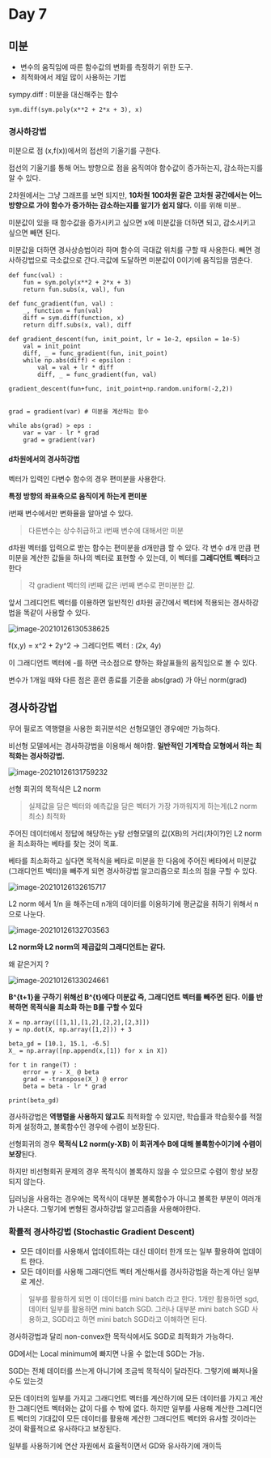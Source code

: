 # Day 7



## 미분

* 변수의 움직임에 따른 함수값의 변화를 측정하기 위한 도구.
* 최적화에서 제일 많이 사용하는 기법



sympy.diff : 미분을 대신해주는 함수

```
sym.diff(sym.poly(x**2 + 2*x + 3), x)
```



### 경사하강법

미분으로 점 (x,f(x))에서의 접선의 기울기를 구한다.

접선의 기울기를 통해 어느 방향으로 점을 움직여야 함수값이 증가하는지, 감소하는지를 알 수 있다.

2차원에서는 그냥 그래프를 보면 되지만, **10차원 100차원 같은 고차원 공간에서는 어느방향으로 가야 함수가 증가하는 감소하는지를 알기가 쉽지 않다.** 이를 위해 미분..

미분값이 있을 때 함수값을 증가시키고 싶으면 x에 미분값을 더하면 되고, 감소시키고 싶으면 빼면 된다.

미분값을 더하면 경사상승법이라 하며 함수의 극대값 위치를 구할 때 사용한다. 빼면 경사하강법으로 극소값으로 간다.극값에 도달하면 미분값이 0이기에 움직임을 멈춘다.



```
def func(val) :
	fun = sym.poly(x**2 + 2*x + 3)
	return fun.subs(x, val), fun

def func_gradient(fun, val) :
	_, function = fun(val)
	diff = sym.diff(function, x)
	return diff.subs(x, val), diff

def gradient_descent(fun, init_point, lr = 1e-2, epsilon = 1e-5)
	val = init_point
	diff, _ = func_gradient(fun, init_point)
	while np.abs(diff) < epsilon :
		val = val + lr * diff
		diff, _ = func_gradient(fun, val)

gradient_descent(fun+func, init_point+np.random.uniform(-2,2))


grad = gradient(var) # 미분을 계산하는 함수

while abs(grad) > eps :
	var = var - lr * grad
	grad = gradient(var)
```



#### d차원에서의 경사하강법

벡터가 입력인 다변수 함수의 경우 편미분을 사용한다.

**특정 방향의 좌표축으로 움직이게 하는게 편미분**

i번째 변수에서만 변화율을 알아낼 수 있다.

> 다른변수는 상수취급하고 i번째 변수에 대해서만 미분



d차원 벡터를 입력으로 받는 함수는 편미분을 d개만큼 할 수 있다. 각 변수 d개 만큼 편미분을 계산한 값들을 하나의 벡터로 표현할 수 있는데, 이 벡터를 **그레디언트 벡터**라고 한다 

> 각 gradient 벡터의 i번째 값은 i번째 변수로 편미분한 값.



앞서 그레디언트 벡터를 이용하면 일반적인 d차원 공간에서 벡터에 적용되는 경사하강법을 똑같이 사용할 수 있다.



![image-20210126130538625](C:\Users\JH\AppData\Roaming\Typora\typora-user-images\image-20210126130538625.png)

f(x,y) = x^2 + 2y^2   ->  그레디언트 벡터 : (2x, 4y)

이 그래디언트 벡터에 -를 하면  극소점으로 향하는 화살표들의 움직임으로 볼 수 있다.



변수가 1개일 때와 다른 점은 훈련 종료를 기준을 abs(grad) 가 아닌 norm(grad)





## 경사하강법

무어 필로즈 역행렬을 사용한 회귀분석은 선형모델인 경우에만 가능하다.

비선형 모델에서는 경사하강법을 이용해서 해야함. **일반적인 기계학습 모형에서 하는 최적화는 경사하강법.**



![image-20210126131759232](C:\Users\JH\AppData\Roaming\Typora\typora-user-images\image-20210126131759232.png)

선형 회귀의 목적식은 L2 norm

> 실제값을 담은 벡터와 예측값을 담은 벡터가 가장 가까워지게 하는게(L2 norm 최소) 최적화



주어진 데이터에서 정답에 해당하는 y랑 선형모델의 값(XB)의 거리(차이?)인 L2 norm을 최소화하는 베타를 찾는 것이 목표.

베타를 최소화하고 싶다면 목적식을 베타로 미분을 한 다음에 주어진 베타에서 미분값(그래디언트 벡터)을 빼주게 되면 경사하강법 알고리즘으로 최소의 점을 구할 수 있다.



 ![image-20210126132615717](C:\Users\JH\AppData\Roaming\Typora\typora-user-images\image-20210126132615717.png)

L2 norm 에서 1/n 을 해주는데 n개의 데이터를 이용하기에 평균값을 취하기 위해서 n으로 나눈다.



![image-20210126132703563](C:\Users\JH\AppData\Roaming\Typora\typora-user-images\image-20210126132703563.png)

**L2 norm와 L2 norm의 제곱값의 그래디언트는 같다.**

왜 같은거지 ?



![image-20210126133024661](C:\Users\JH\AppData\Roaming\Typora\typora-user-images\image-20210126133024661.png)



**B^{t+1}을 구하기 위해선 B^{t}에다 미분값 즉, 그래디언트 벡터를 빼주면 된다. 이를 반복하면 목적식을 최소화 하는 B를 구할 수 있다**



```
X = np.array([[1,1],[1,2],[2,2],[2,3]])
y = np.dot(X, np.array([1,2])) + 3

beta_gd = [10.1, 15.1, -6.5]
X_ = np.array([np.append(x,[1]) for x in X])

for t in range(T) :
	error = y - X_ @ beta
	grad = -transpose(X_) @ error
	beta = beta - lr * grad

print(beta_gd)
```



경사하강법은 **역행렬을 사용하지 않고도** 최적화할 수 있지만, 학습률과 학습횟수를 적절하게 설정하고, 볼록함수인 경우에 수렴이 보장된다.

선형회귀의 경우 **목적식  L2 norm(y-XB) 이 회귀계수 B에 대해 볼록함수이기에 수렴이 보장**된다.

하지만 비선형회귀 문제의 경우 목적식이 볼록하지 않을 수 있으므로 수렴이 항상 보장되지 않는다.



딥러닝을 사용하는 경우에는 목적식이 대부분 볼록함수가 아니고 볼록한 부분이 여러개가 나온다. 그렇기에 변형된 경사하강법 알고리즘을 사용해야한다.



### 확률적 경사하강법 (Stochastic Gradient Descent)

* 모든 데이터를 사용해서 업데이트하는 대신 데이터 한개 또는 일부 활용하여 업데이트 한다. 
* 모든 데이터를 사용해 그래디언트 벡터 계산해서를 경사하강법을 하는게 아닌 일부로 계산.



>  일부를 활용하게 되면 이 데이터를 mini batch 라고 한다. 1개만 활용하면 sgd, 데이터 일부를 활용하면 mini batch SGD. 그러나 대부분 mini batch SGD 사용하고, SGD라고 하면 mini batch SGD라고 이해하면 된다.



경사하강법과 달리 non-convex한 목적식에서도 SGD로 최적화가 가능하다.

GD에서는 Local minimum에 빠지면 나올 수 없는데 SGD는 가능.

SGD는 전체 데이터를 쓰는게 아니기에 조금씩 목적식이 달라진다. 그렇기에 빠져나올 수도 있는것



모든 데이터의 일부를 가지고 그래디언트 벡터를 계산하기에 모든 데이터를 가지고 계산한 그래디언트 벡터와는 값이 다를 수 밖에 없다. 하지만 일부를 사용해 계산한 그레디언트 벡터의 기대값이 모든 데이터를 활용해 계산한 그래디언트 벡터와 유사할 것이라는 것이 확률적으로 유사하다고 보장된다.

일부를 사용하기에 연산 자원에서 효율적이면서 GD와 유사하기에 개이득

